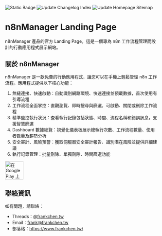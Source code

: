 ![Static Badge](https://img.shields.io/badge/Website-0f172a?style=plastic&logoSize=amg&link=https%3A%2F%2Fwww.frankchen.tw%2Fn8nmanager)
![Update Changelog Index](https://github.com/haunchen/n8nmanager-landing-page/actions/workflows/update-changelog.yml/badge.svg)
![Update Homepage Sitemap](https://github.com/haunchen/n8nmanager-landing-page/actions/workflows/update-homepage.yml/badge.svg)

# n8nManager Landing Page

n8nManager 產品的官方 Landing Page，這是一個專為 n8n 工作流程管理而設計的行動應用程式展示網站。

## 關於 n8nManager

n8nManager 是一款免費的行動應用程式，讓您可以在手機上輕鬆管理 n8n 工作流程。應用程式提供以下核心功能：

1. 無縫連接、快速啟動：自動識別網路環境、快速連接並預載數據，首次使用有引導流程
2. 工作流程全面掌控：直觀瀏覽、即時搜尋與篩選，可啟動、關閉或刪除工作流程
3. 精準監控執行狀況：查看執行記錄包括狀態、時間、流程名稱和錯誤訊息，支援智慧篩選
4. Dashboard 數據總覽：視覺化儀表板展示總執行次數、工作流程數量、使用者數量及趨勢分析
5. 安全審計、風險預警：獲取伺服器安全審計報告、識別潛在風險並提供詳細建議
6. 執行記錄管理：批量刪除、單獨刪除、時間篩選功能

<a href="https://play.google.com/store/apps/details?id=tw.frankchen.n8n_management_tool">
  <img alt="在 Google Play 上取得" src="https://play.google.com/intl/en_us/badges/static/images/badges/zh-tw_badge_web_generic.png" height="60"/>
</a>

## 聯絡資訊

如有問題，請聯絡：
- Threads：[@frankchen.tw](https://www.threads.com/@frankchen.tw)
- Email：frank@frankchen.tw
- 部落格：https://www.frankchen.tw/
